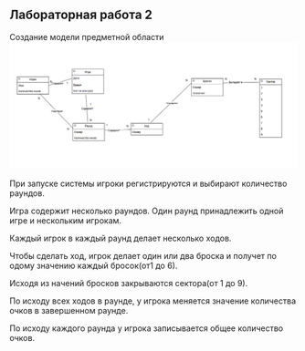 
## Лабораторная работа 2
Создание модели предметной области
![Модель предметной области](/images/%D0%A1%D0%BD%D0%B8%D0%BC%D0%BE%D0%BA%20%D1%8D%D0%BA%D1%80%D0%B0%D0%BD%D0%B0%202024-04-01%20143136.png)

При запуске системы игроки регистрируются и выбирают количество раундов. 

Игра содержит несколько раундов. Один раунд принадлежить одной игре и нескольким игрокам.

Каждый игрок в каждый раунд делает несколько ходов.

Чтобы сделать ход, игрок делает один или два броска и получет по одому значению каждый бросок(от1 до 6).

Исходя из начений бросков закрываются сектора(от 1 до 9).

По исходу всех ходов в раунде, у игрока меняется значение количества очков в завершенном раунде.

По исходу каждого раунда у игрока записывается общее количество очков.

